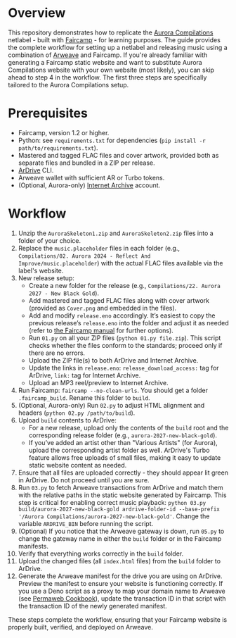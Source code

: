 # Overview

This repository demonstrates how to replicate the [Aurora Compilations](https://aurora-compilations.org) netlabel - built with [Faircamp](https://simonrepp.com/faircamp) - for learning purposes. The guide provides the complete workflow for setting up a netlabel and releasing music using a combination of [Arweave](https://arweave.org) and Faircamp. If you're already familiar with generating a Faircamp static website and want to substitute Aurora Compilations website with your own website (most likely), you can skip ahead to step 4 in the workflow. The first three steps are specifically tailored to the Aurora Compilations setup.

# Prerequisites

* Faircamp, version 1.2 or higher.
* Python: see `requirements.txt` for dependencies (`pip install -r path/to/requirements.txt`).
* Mastered and tagged FLAC files and cover artwork, provided both as separate files and bundled in a ZIP per release.
* [ArDrive](https://ardrive.io) CLI.
* Arweave wallet with sufficient AR or Turbo tokens.
* (Optional, Aurora-only) [Internet Archive](https://archive.org) account.

# Workflow

1. Unzip the `AuroraSkeleton1.zip` and `AuroraSkeleton2.zip` files into a folder of your choice.
2. Replace the `music.placeholder` files in each folder (e.g., `Compilations/02. Aurora 2024 - Reflect And Improve/music.placeholder`) with the actual FLAC files available via the label's website.
3. New release setup:
   * Create a new folder for the release (e.g., `Compilations/22. Aurora 2027 - New Black Gold`).
   * Add mastered and tagged FLAC files along with cover artwork (provided as `Cover.png` and embedded in the files).
   * Add and modify `release.eno` accordingly. It’s easiest to copy the previous release’s `release.eno` into the folder and adjust it as needed (refer to [the Faircamp manual](https://simonrepp.com/faircamp/manual) for further options).
   * Run `01.py` on all your ZIP files (`python 01.py file.zip`). This script checks whether the files conform to the standards; proceed only if there are no errors.
   * Upload the ZIP file(s) to both ArDrive and Internet Archive.
   * Update the links in `release.eno`: `release_download_access:` tag for ArDrive, `link:` tag for Internet Archive.
   * Upload an MP3 reel/preview to Internet Archive.
4. Run Faircamp: `faircamp --no-clean-urls`. You should get a folder `.faircamp_build`. Rename this folder to `build`.
5. (Optional, Aurora-only) Run `02.py` to adjust HTML alignment and headers (`python 02.py /path/to/build`).
6. Upload `build` contents to ArDrive:
   * For a new release, upload only the contents of the `build` root and the corresponding release folder (e.g., `aurora-2027-new-black-gold`).
   * If you’ve added an artist other than "Various Artists" (for Aurora), upload the corresponding artist folder as well. ArDrive's Turbo feature allows free uploads of small files, making it easy to update static website content as needed.
7. Ensure that all files are uploaded correctly - they should appear lit green in ArDrive. Do not proceed until you are sure.
8. Run `03.py` to fetch Arweave transactions from ArDrive and match them with the relative paths in the static website generated by Faircamp. This step is critical for enabling correct music playback: `python 03.py build/aurora-2027-new-black-gold ardrive-folder-id --base-prefix '/Aurora Compilations/aurora-2027-new-black-gold'`. Change the variable `ARDRIVE_BIN` before running the script.
9. (Optional) If you notice that the Arweave gateway is down, run `05.py` to change the gateway name in either the `build` folder or in the Faircamp manifests.
10. Verify that everything works correctly in the `build` folder.
11. Upload the changed files (all `index.html` files) from the `build` folder to ArDrive.
12. Generate the Arweave manifest for the drive you are using on ArDrive. Preview the manifest to ensure your website is functioning correctly. If you use a Deno script as a proxy to map your domain name to Arweave (see [Permaweb Cookbook](https://cookbook.arweave.dev)), update the transaction ID in that script with the transaction ID of the newly generated manifest.

These steps complete the workflow, ensuring that your Faircamp website is properly built, verified, and deployed on Arweave.
